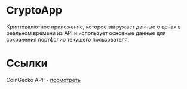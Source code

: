 # CryptoApp
Криптовалютное приложение, которое загружает данные о ценах в реальном времени из API и использует основные данные для сохранения портфолио текущего пользователя.

# Ссылки

CoinGecko API: - [посмотреть](https://www.coingecko.com/en/api)
